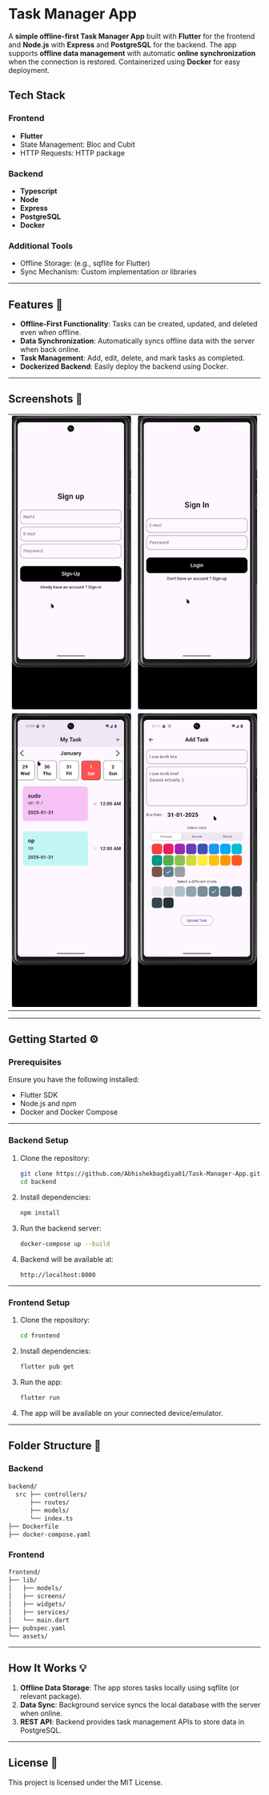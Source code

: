 # Task Manager App

A **simple offline-first Task Manager App** built with **Flutter** for the frontend and **Node.js** with **Express** and **PostgreSQL** for the backend. The app supports **offline data management** with automatic **online synchronization** when the connection is restored. Containerized using **Docker** for easy deployment.

## Tech Stack

### Frontend

- **Flutter**
- State Management: Bloc and Cubit
- HTTP Requests: HTTP package

### Backend

- **Typescript**
- **Node**
- **Express**
- **PostgreSQL**
- **Docker**

### Additional Tools

- Offline Storage: (e.g., sqflite for Flutter)
- Sync Mechanism: Custom implementation or libraries

---

## Features 🚀

- **Offline-First Functionality**: Tasks can be created, updated, and deleted even when offline.
- **Data Synchronization**: Automatically syncs offline data with the server when back online.
- **Task Management**: Add, edit, delete, and mark tasks as completed.
- **Dockerized Backend**: Easily deploy the backend using Docker.

---

## Screenshots 📸

<table>
  <tr>
    <td><img src="https://github.com/Abhishekbagdiya01/Task-Manager-App/blob/main/screenshots/signup_screen.png" width="100%"/></td>
    <td><img src="https://github.com/Abhishekbagdiya01/Task-Manager-App/blob/main/screenshots/login_screen.png" width="100%"/></td>
  </tr>
  <tr>
    <td><img src="https://github.com/Abhishekbagdiya01/Task-Manager-App/blob/main/screenshots/home_screen.png" width="100%"/></td>
    <td><img src="https://github.com/Abhishekbagdiya01/Task-Manager-App/blob/main/screenshots/add_task_screen.png" width="100%"/></td>
  </tr>
</table>

---

## Getting Started ⚙️

### Prerequisites

Ensure you have the following installed:

- Flutter SDK
- Node.js and npm
- Docker and Docker Compose

---

### Backend Setup

1. Clone the repository:

   ```bash
   git clone https://github.com/Abhishekbagdiya01/Task-Manager-App.git
   cd backend
   ```

2. Install dependencies:

   ```bash
   npm install
   ```

3. Run the backend server:

   ```bash
   docker-compose up --build
   ```

4. Backend will be available at:

   ```
   http://localhost:8000
   ```

---

### Frontend Setup

1. Clone the repository:

   ```bash
   cd frontend
   ```

2. Install dependencies:

   ```bash
   flutter pub get
   ```

3. Run the app:

   ```bash
   flutter run
   ```

4. The app will be available on your connected device/emulator.

---

## Folder Structure 📂

### Backend

```
backend/
  src ├── controllers/
      ├── routes/
      ├── models/
      └── index.ts
├── Dockerfile
├── docker-compose.yaml
```

### Frontend

```
frontend/
├── lib/
│   ├── models/
│   ├── screens/
│   ├── widgets/
│   ├── services/
│   └── main.dart
├── pubspec.yaml
└── assets/
```

---

## How It Works 💡

1. **Offline Data Storage**: The app stores tasks locally using sqflite (or relevant package).
2. **Data Sync**: Background service syncs the local database with the server when online.
3. **REST API**: Backend provides task management APIs to store data in PostgreSQL.

---

## License 📜

This project is licensed under the MIT License.

